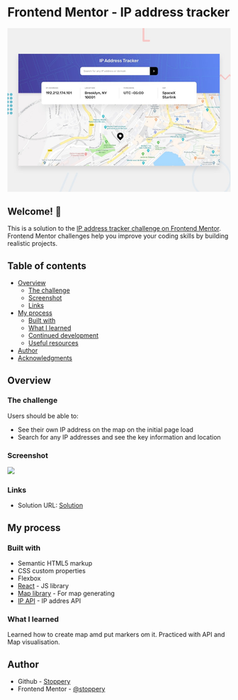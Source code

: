 # Frontend Mentor - IP address tracker

![Design preview for the IP address tracker coding challenge](./images/desktop-preview.jpg)

## Welcome! 👋

This is a solution to the [IP address tracker challenge on Frontend Mentor](https://www.frontendmentor.io/challenges/ip-address-tracker-I8-0yYAH0). Frontend Mentor challenges help you improve your coding skills by building realistic projects. 

## Table of contents

- [Overview](#overview)
  - [The challenge](#the-challenge)
  - [Screenshot](#screenshot)
  - [Links](#links)
- [My process](#my-process)
  - [Built with](#built-with)
  - [What I learned](#what-i-learned)
  - [Continued development](#continued-development)
  - [Useful resources](#useful-resources)
- [Author](#author)
- [Acknowledgments](#acknowledgments)


## Overview

### The challenge

Users should be able to:

- See their own IP address on the map on the initial page load
- Search for any IP addresses and see the key information and location

### Screenshot

![](./images/solution.png)

### Links

- Solution URL: [Solution](https://github.com/Stoppery/ip_address_tracker/)

## My process

### Built with

- Semantic HTML5 markup
- CSS custom properties
- Flexbox
- [React](https://reactjs.org/) - JS library
- [Map library](https://leafletjs.com) - For map generating
- [IP API](https://geo.ipify.org/) - IP addres API

### What I learned

Learned how to create map amd put markers om it.
Practiced with API and Map visualisation.

## Author

- Github - [Stoppery](https://github.com/Stoppery)
- Frontend Mentor - [@stoppery](https://www.frontendmentor.io/profile/Stoppery)